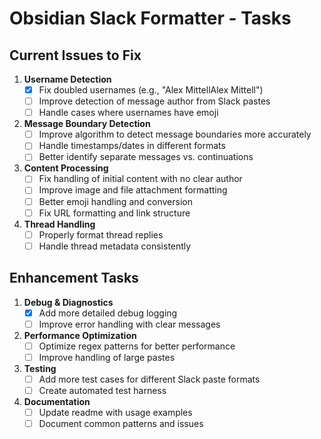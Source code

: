 # Obsidian Slack Formatter - Tasks

## Current Issues to Fix

1. **Username Detection**
   - [x] Fix doubled usernames (e.g., "Alex MittellAlex Mittell")
   - [ ] Improve detection of message author from Slack pastes
   - [ ] Handle cases where usernames have emoji

2. **Message Boundary Detection**
   - [ ] Improve algorithm to detect message boundaries more accurately
   - [ ] Handle timestamps/dates in different formats
   - [ ] Better identify separate messages vs. continuations

3. **Content Processing**
   - [ ] Fix handling of initial content with no clear author
   - [ ] Improve image and file attachment formatting
   - [ ] Better emoji handling and conversion
   - [ ] Fix URL formatting and link structure

4. **Thread Handling**
   - [ ] Properly format thread replies
   - [ ] Handle thread metadata consistently

## Enhancement Tasks

1. **Debug & Diagnostics**
   - [x] Add more detailed debug logging
   - [ ] Improve error handling with clear messages

2. **Performance Optimization**
   - [ ] Optimize regex patterns for better performance
   - [ ] Improve handling of large pastes

3. **Testing**
   - [ ] Add more test cases for different Slack paste formats
   - [ ] Create automated test harness

4. **Documentation**
   - [ ] Update readme with usage examples
   - [ ] Document common patterns and issues